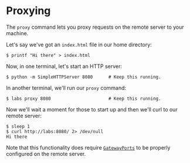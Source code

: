 # Proxying

The `proxy` command lets you proxy requests on the remote server to
your machine.

Let's say we've got an `index.html` file in our home directory:

    $ printf "Hi there" > index.html

Now, in one terminal, let's start an HTTP server:

    $ python -m SimpleHTTPServer 8080      # Keep this running.

In another terminal, we'll run our `proxy` command:

    $ labs proxy 8080                      # Keep this running.

Now we'll wait a moment for those to start up and then we'll curl
to our remote server:

    $ sleep 1
    $ curl http://labs:8080/ 2> /dev/null
    Hi there

Note that this functionality does require [`GatewayPorts`][] to
be properly configured on the remote server.

[`GatewayPorts`]: http://askubuntu.com/a/50075
